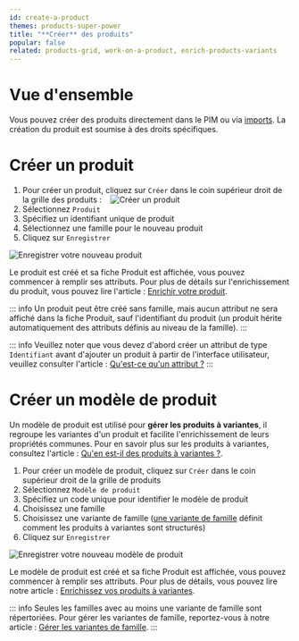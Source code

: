 ```yaml
---
id: create-a-product
themes: products-super-power
title: "**Créer** des produits"
popular: false
related: products-grid, work-on-a-product, enrich-products-variants
---
```


# Vue d'ensemble

Vous pouvez créer des produits directement dans le PIM ou via [imports](imports.html).
La création du produit est soumise à des droits spécifiques.

# Créer un produit
1.  Pour créer un produit, cliquez sur `Créer` dans le coin supérieur droit de la grille des produits :
    ![Créer un produit](Products_CreateProduct_fr.png)
1.  Sélectionnez `Produit`
1.  Spécifiez un identifiant unique de produit
1.  Sélectionnez une famille pour le nouveau produit
1.  Cliquez sur `Enregistrer`

![Enregistrer votre nouveau produit](Products_CreateProduct1_fr.png)

Le produit est créé et sa fiche Produit est affichée, vous pouvez commencer à remplir ses attributs. Pour plus de détails sur l'enrichissement du produit, vous pouvez lire l'article : [Enrichir votre produit](work-on-a-product.html).

::: info
Un produit peut être créé sans famille, mais aucun attribut ne sera affiché dans la fiche Produit, sauf l'identifiant du produit (un produit hérite automatiquement des attributs définis au niveau de la famille).
:::

::: info
Veuillez noter que vous devez d'abord créer un attribut de type `Identifiant` avant d'ajouter un produit à partir de l'interface utilisateur, veuillez consulter l'article : [Qu'est-ce qu'un attribut ?](what-is-an-attribute.html)
:::

# Créer un modèle de produit
Un modèle de produit est utilisé pour **gérer les produits à variantes**, il regroupe les variantes d'un produit et facilite l'enrichissement de leurs propriétés communes. Pour en savoir plus sur les produits à variantes, consultez l'article : [Qu'en est-il des produits à variantes ?](what-about-products-variants.html).

1.  Pour créer un modèle de produit, cliquez sur `Créer` dans le coin supérieur droit de la grille de produits
1.  Sélectionnez `Modèle de produit`
1.  Spécifiez un code unique pour identifier le modèle de produit
1.  Choisissez une famille
1.  Choisissez une variante de famille ([une variante de famille](what-about-products-variants.html) définit comment les produits à variantes sont structurés)
1.  Cliquez sur `Enregistrer`

![Enregistrer votre nouveau modèle de produit](Products_CreateProductModel1_fr.png)

Le modèle de produit est créé et sa fiche Produit est affichée, vous pouvez commencer à remplir ses attributs. Pour plus de détails, vous pouvez lire notre article : [Enrichissez vos produits à variantes](enrich-products-variants.html).

::: info
Seules les familles avec au moins une variante de famille sont répertoriées. Pour gérer les variantes de famille, reportez-vous à notre article : [Gérer les variantes de famille](manage-your-families.html).
:::
